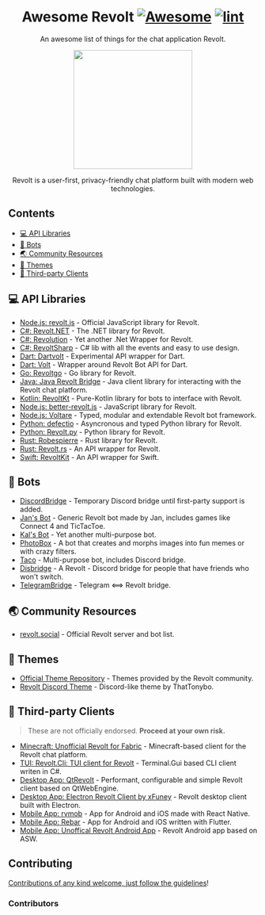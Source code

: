 <div align="center">

<!-- title -->

<!--lint ignore no-dead-urls-->
# Awesome Revolt [![Awesome](https://awesome.re/badge.svg)](https://awesome.re) [![lint](https://github.com/insertish/awesome-revolt/actions/workflows/lint.yaml/badge.svg?branch=master)](https://github.com/insertish/awesome-revolt/actions/workflows/lint.yaml)

<!-- subtitle -->

An awesome list of things for the chat application Revolt.

<!-- image -->

<a href="https://revolt.chat" target="_blank" rel="noopener noreferrer">
  <img src="https://nightly.revolt.chat/assets/logo_round.png" height="240" />
</a>

<!-- description -->

Revolt is a user-first, privacy-friendly chat platform built with modern web technologies.

</div>

<!-- TOC -->

## Contents

- [💻 API Libraries](#-api-libraries)
- [🤖 Bots](#-bots)
- [🌏 Community Resources](#-community-resources)
- [🎨 Themes](#-themes)
- [🔧 Third-party Clients](#-third-party-clients)

<!-- CONTENT -->

## 💻 API Libraries

- [Node.js: revolt.js](https://www.npmjs.com/package/revolt.js) - Official JavaScript library for Revolt.
- [C#: Revolt.NET](https://www.nuget.org/packages/Revolt.Net/) - The .NET library for Revolt.
- [C#: Revolution](https://github.com/li223/Revolution) - Yet another .Net Wrapper for Revolt.
- [C#: RevoltSharp](https://github.com/xXBuilderBXx/RevoltSharp) - C# lib with all the events and easy to use design.
- [Dart: Dartvolt](https://pub.dev/packages/dartvolt) - Experimental API wrapper for Dart.
- [Dart: Volt](https://github.com/volt-framework/volt) - Wrapper around Revolt Bot API for Dart.
- [Go: Revoltgo](https://github.com/5elenay/revoltgo) - Go library for Revolt.
- [Java: Java Revolt Bridge](https://github.com/jrvlt/jrv) - Java client library for interacting with the Revolt chat platform.
- [Kotlin: RevoltKt](https://github.com/XuaTheGrate/RevoltKt) - Pure-Kotlin library for bots to interface with Revolt.
- [Node.js: better-revolt.js](https://www.npmjs.com/package/better-revolt-js) - JavaScript library for Revolt.
- [Node.js: Voltare](https://github.com/Dexare/Voltare) - Typed, modular and extendable Revolt bot framework.
- [Python: defectio](https://github.com/Darkflame72/defectio) - Asyncronous and typed Python library for Revolt.
- [Python: Revolt.py](https://github.com/Zomatree/revolt.py) - Python library for Revolt.
- [Rust: Robespierre](https://github.com/dblanovschi/robespierre) - Rust library for Revolt.
- [Rust: Revolt.rs](https://github.com/AkiaCode/revolt.rs) - An API wrapper for Revolt.
- [Swift: RevoltKit](https://github.com/3PIV/RevoltKit) - An API wrapper for Swift.

## 🤖 Bots

- [DiscordBridge](https://github.com/Jan0660/Taco/tree/senpai/DiscordBridge) - Temporary Discord bridge until first-party support is added.
- [Jan's Bot](https://gitea.janderedev.xyz/Jan/revolt-bot) - Generic Revolt bot made by Jan, includes games like Connect 4 and TicTacToe.
- [Kal's Bot](https://github.com/kal-byte/revolt-bot) - Yet another multi-purpose bot.
- [PhotoBox](https://github.com/PhotoBoxPW/PhotoBoxRevolt) - A bot that creates and morphs images into fun memes or with crazy filters.
- [Taco](https://github.com/Jan0660/Taco) - Multi-purpose bot, includes Discord bridge.
- [Disbridge](https://github.com/itzTheMeow/Disbridge) - A Revolt - Discord bridge for people that have friends who won't switch.
- [TelegramBridge](https://github.com/o8z/TelegramBridge) - Telegram <==> Revolt bridge.

## 🌏 Community Resources

- [revolt.social](https://revolt.social) - Official Revolt server and bot list.

## 🎨 Themes

- [Official Theme Repository](https://gitlab.insrt.uk/revolt/community/themes) - Themes provided by the Revolt community.
- [Revolt Discord Theme](https://github.com/ThatTonybo/Revolt-Discord-Theme) - Discord-like theme by ThatTonybo.

## 🔧 Third-party Clients

> These are not officially endorsed. **Proceed at your own risk.**

- [Minecraft: Unofficial Revolt for Fabric](https://rvf.infi.sh/) - Minecraft-based client for the Revolt chat platform.
- [TUI: Revolt.Cli: TUI client for Revolt](https://github.com/Jan0660/Revolt.Cli) - Terminal.Gui based CLI client writen in C#.
- [Desktop App: QtRevolt](https://gitlab.insrt.uk/infi/qtrevolt) - Performant, configurable and simple Revolt client based on QtWebEngine.
- [Desktop App: Electron Revolt Client by xFuney](https://github.com/xFuney/revolt-client) - Revolt desktop client built with Electron.
- [Mobile App: rvmob](https://github.com/TaiAurori/rvmob) - App for Android and iOS made with React Native.
- [Mobile App: Rebar](https://github.com/jan-software-foundation/rebar) - App for Android and iOS written with Flutter.
- [Mobile App: Unoffical Revolt Android App](https://github.com/ashpotter/revolt-mobile) - Revolt Android app based on ASW.

<!-- END CONTENT -->

## Contributing

[Contributions of any kind welcome, just follow the guidelines](contributing.md)!

### Contributors

<!-- [Thanks goes to these contributors](https://github.com/insertish/awesome-revolt/graphs/contributors)! -->
